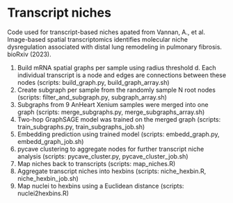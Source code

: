 # Transcript niches

Code used for transcript-based niches apated from Vannan, A., et al. Image-based spatial transcriptomics identifies molecular niche dysregulation associated with distal lung remodeling in pulmonary fibrosis. bioRxiv (2023).

1. Build mRNA spatial graphs per sample using radius threshold d. Each individual transcript is a node and edges are connections between these nodes (scripts: build_graph.py, build_graph_array.sh)
2. Create subgraph per sample from the randomly sample N root nodes (scripts: filter_and_subgraph.py, subgraph_array.sh)
3. Subgraphs from 9 AnHeart Xenium samples were merged into one graph (scripts: merge_subgraphs.py, merge_subgraphs_array.sh)
4. Two-hop GraphSAGE model was trained on the merged graph (scripts: train_subgraphs.py, train_subgraphs_job.sh)
5. Embedding prediction using trained model (scripts: embedd_graph.py, embedd_graph_job.sh)
6. pycave clustering to aggregate nodes for further transcript niche analysis (scripts: pycave_cluster.py, pycave_cluster_job.sh)
7. Map niches back to transcripts (scripts: map_niches.R)
8. Aggregate transcript niches into hexbins (scripts: niche_hexbin.R, niche_hexbin_job.sh)
9. Map nuclei to hexbins using a Euclidean distance (scripts: nuclei2hexbins.R)

